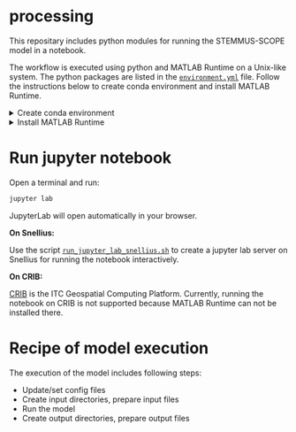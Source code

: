 # processing

This repositary includes python modules for running the STEMMUS-SCOPE model in a
notebook. 

The workflow is executed using python and MATLAB Runtime on a Unix-like system.
The python packages are listed in the
[`environment.yml`](https://github.com/EcoExtreML/processing/blob/main/environment.yml)
file. Follow the instructions below to create conda environment and install
MATLAB Runtime.

<details>
  <summary>Create conda environment </summary>

Run the commands below in a terminal:

```sh
# Download and install Conda
wget https://github.com/conda-forge/miniforge/releases/latest/download/Mambaforge-pypy3-Linux-x86_64.sh
bash Mambaforge-pypy3-Linux-x86_64.sh -b -p ~/mamba

# Update base environment
. ~/mamba/bin/activate
mamba update --name base mamba

# Clone this repository
git clone https://github.com/EcoExtreML/STEMMUS_SCOPE_Processing.git

# Create a conda environment called 'stemmus' with all required dependencies
cd STEMMUS_SCOPE_Processing
mamba env create

# The environment can be activated with
. ~/mamba/bin/activate stemmus

```
</details>

<details>
  <summary>Install MATLAB Runtime </summary>

To run the STEMMUS_SCOPE, you need MATLAB Runtime version `2021a`.

In a terminal:

```sh
# Download MATLAB Runtime for Linux
wget https://ssd.mathworks.com/supportfiles/downloads/R2021a/Release/6/deployment_files/installer/complete/glnxa64/MATLAB_Runtime_R2021a_Update_6_glnxa64.zip

# Unzip the file 
unzip MATLAB_Runtime_R2021a_Update_6_glnxa64.zip

# Install it
cd MATLAB_Runtime_R2021a_Update_6_glnxa64
sudo -H ./install -mode silent -agreeToLicense yes
```

For more information on how to download and install it, see the links below:
- [download](https://nl.mathworks.com/products/compiler/matlab-runtime.html)
- [intallation](https://nl.mathworks.com/help/compiler/install-the-matlab-runtime.html)

**On Snellius:**

[Snellius](https://servicedesk.surfsara.nl/wiki/display/WIKI/Snellius) is the
Dutch National supercomputer hosted at SURF. MATLAB Runtime is installed on
Snellius, see the script
[`run_jupyter_lab_on_compute_node.sh`](https://github.com/EcoExtreML/STEMMUS_SCOPE_Processing/blob/main/run_jupyter_lab_on_compute_node.sh)
on how to load the module.
</details>

# Run jupyter notebook

Open a terminal and run:

```sh
jupyter lab
```

JupyterLab will open automatically in your browser.

**On Snellius:**

Use the script
[`run_jupyter_lab_snellius.sh`](https://github.com/EcoExtreML/STEMMUS_SCOPE_Processing/blob/main/run_jupyter_lab_on_compute_node.sh)
to create a jupyter lab server on Snellius for running the notebook
interactively.

**On CRIB:**

[CRIB](https://crib.utwente.nl/) is the ITC Geospatial Computing Platform.
Currently, running the notebook on CRIB is not supported because MATLAB Runtime
can not be installed there.

# Recipe of model execution

The execution of the model includes following steps:

- Update/set config files
- Create input directories, prepare input files 
- Run the model
- Create output directories, prepare output files
